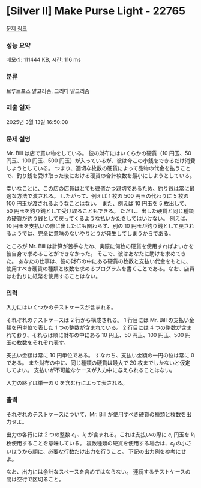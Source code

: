 # [Silver II] Make Purse Light - 22765 

[문제 링크](https://www.acmicpc.net/problem/22765) 

### 성능 요약

메모리: 111444 KB, 시간: 116 ms

### 분류

브루트포스 알고리즘, 그리디 알고리즘

### 제출 일자

2025년 3월 13일 16:50:08

### 문제 설명

<p>Mr. Bill は店で買い物をしている。 彼の財布にはいくらかの硬貨（10 円玉、50 円玉、100 円玉、500 円玉）が入っているが、彼は今この小銭をできるだけ消費しようとしている。 つまり、適切な枚数の硬貨によって品物の代金を払うことで、釣り銭を受け取った後における硬貨の合計枚数を最小にしようとしている。</p>

<p>幸いなことに、この店の店員はとても律儀かつ親切であるため、釣り銭は常に最適な方法で渡される。 したがって、例えば 1 枚の 500 円玉の代わりに 5 枚の 100 円玉が渡されるようなことはない。 また、例えば 10 円玉を 5 枚出して、50 円玉を釣り銭として受け取ることもできる。 ただし、出した硬貨と同じ種類の硬貨が釣り銭として戻ってくるような払いかたをしてはいけない。 例えば、10 円玉を支払いの際に出したにも関わらず、別の 10 円玉が釣り銭として戻されるようでは、完全に意味のないやりとりが発生してしまうからである。</p>

<p>ところが Mr. Bill は計算が苦手なため、実際に何枚の硬貨を使用すればよいかを彼自身で求めることができなかった。 そこで、彼はあなたに助けを求めてきた。 あなたの仕事は、彼の財布の中にある硬貨の枚数と支払い代金をもとに、使用すべき硬貨の種類と枚数を求めるプログラムを書くことである。なお、店員はお釣りに紙幣を使用することはない。</p>

### 입력 

 <p>入力にはいくつかのテストケースが含まれる。</p>

<p>それぞれのテストケースは 2 行から構成される。 1 行目には Mr. Bill の支払い金額を円単位で表した 1 つの整数が含まれている。 2 行目には 4 つの整数が含まれており、それらは順に財布の中にある 10 円玉、50 円玉、100 円玉、500 円玉の枚数をそれぞれ表す。</p>

<p>支払い金額は常に 10 円単位である。 すなわち、支払い金額の一円の位は常に 0 である。 また財布の中に、同じ種類の硬貨は最大で 20 枚までしかないと仮定してよい。 支払いが不可能なケースが入力中に与えられることはない。</p>

<p>入力の終了は単一の 0 を含む行によって表される。</p>

### 출력 

 <p>それぞれのテストケースについて、Mr. Bill が使用すべき硬貨の種類と枚数を出力せよ。</p>

<p>出力の各行には 2 つの整数 <i>c<sub>i</sub></i> 、<i>k<sub>i</sub></i> が含まれる。これは支払いの際に <i>c<sub>i</sub></i> 円玉を <i>k<sub>i</sub></i> 枚使用することを意味している。 複数種類の硬貨を使用する場合は、<i>c<sub>i</sub></i> の小さいほうから順に、必要な行数だけ出力を行うこと。 下記の出力例を参考にせよ。</p>

<p>なお、出力には余計なスペースを含めてはならない。 連続するテストケースの間は空行で区切ること。</p>

